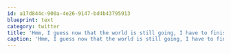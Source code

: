 ```yaml
---
id: a17d844c-900a-4e26-9147-bd4b43795913
blueprint: text
category: twitter
title: 'Hmm, I guess now that the world is still going, I have to finish writing these unit tests.'
caption: 'Hmm, I guess now that the world is still going, I have to finish writing these unit tests.'
---
```

